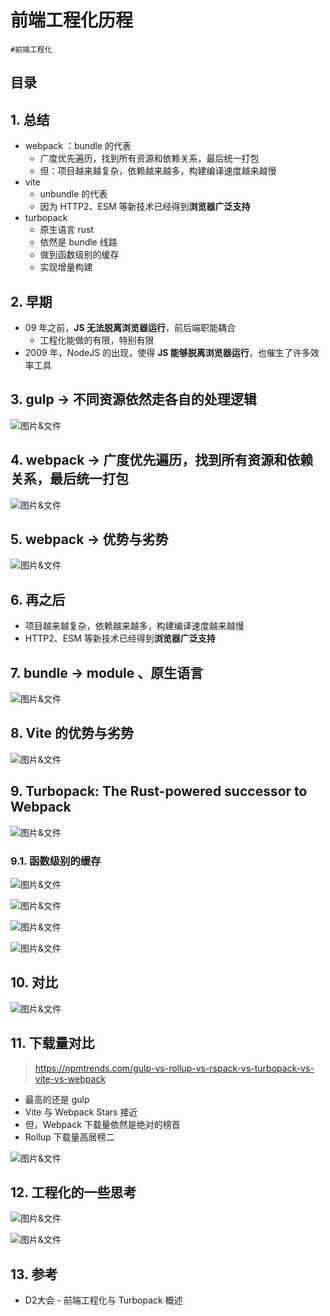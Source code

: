 
# 前端工程化历程

`#前端工程化` 


## 目录
<!-- toc -->
 ## 1. 总结 

- webpack ：bundle 的代表
	- 广度优先遍历，找到所有资源和依赖关系，最后统一打包
	- 但：项目越来越复杂，依赖越来越多，构建编译速度越来越慢 
- vite 
	- unbundle 的代表
	- 因为 HTTP2、ESM 等新技术已经得到**浏览器广泛支持**
- turbopack 
	- 原生语言 rust
	- 依然是 bundle 线路
	- 做到函数级别的缓存
	- 实现增量构建

## 2. 早期

- 09 年之前，**JS 无法脱离浏览器运行**，前后端职能耦合
	- 工程化能做的有限，特别有限
- 2009 年，NodeJS 的出现，使得 **JS 能够脱离浏览器运行**，也催生了许多效率工具

## 3. gulp → 不同资源依然走各自的处理逻辑

![图片&文件](./files/20241211.png)

## 4. webpack → 广度优先遍历，找到所有资源和依赖关系，最后统一打包

![图片&文件](./files/20241211-1.png)

## 5. webpack → 优势与劣势

![图片&文件](./files/20241211-2.png)

## 6. 再之后 

- 项目越来越复杂，依赖越来越多，构建编译速度越来越慢 
- HTTP2、ESM 等新技术已经得到**浏览器广泛支持**

## 7. bundle → module 、原生语言

![图片&文件](./files/20241211-3.png)

## 8. Vite 的优势与劣势

![图片&文件](./files/20241211-4.png)

## 9. Turbopack: The Rust-powered successor to Webpack

![图片&文件](./files/20241211-5.png)

### 9.1. 函数级别的缓存

![图片&文件](./files/20241211-7.png)

![图片&文件](./files/20241211-8.png)

![图片&文件](./files/20241211-9.png)


![图片&文件](./files/20241211-10.png)

## 10. 对比

![图片&文件](./files/20241211-6.png)

## 11. 下载量对比

> https://npmtrends.com/gulp-vs-rollup-vs-rspack-vs-turbopack-vs-vite-vs-webpack

- 最高的还是 gulp 
- Vite 与 Webpack Stars 接近
- 但，Webpack 下载量依然是绝对的榜首
- Rollup 下载量高居榜二

![图片&文件](./files/20241211-11.png)

## 12. 工程化的一些思考

![图片&文件](./files/20241211-12.png)


![图片&文件](./files/20241211-13.png)

## 13. 参考

- D2大会 - 前端工程化与 Turbopack 概述